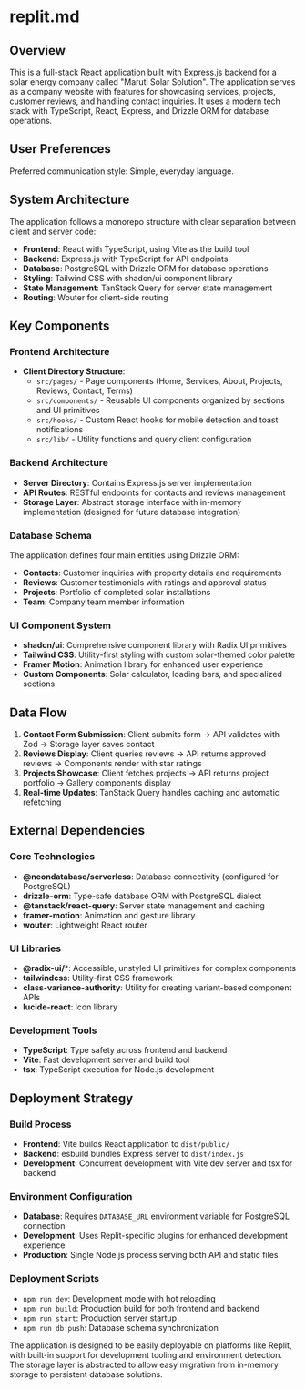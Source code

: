 # replit.md

## Overview

This is a full-stack React application built with Express.js backend for a solar energy company called "Maruti Solar Solution". The application serves as a company website with features for showcasing services, projects, customer reviews, and handling contact inquiries. It uses a modern tech stack with TypeScript, React, Express, and Drizzle ORM for database operations.

## User Preferences

Preferred communication style: Simple, everyday language.

## System Architecture

The application follows a monorepo structure with clear separation between client and server code:

- **Frontend**: React with TypeScript, using Vite as the build tool
- **Backend**: Express.js with TypeScript for API endpoints
- **Database**: PostgreSQL with Drizzle ORM for database operations
- **Styling**: Tailwind CSS with shadcn/ui component library
- **State Management**: TanStack Query for server state management
- **Routing**: Wouter for client-side routing

## Key Components

### Frontend Architecture
- **Client Directory Structure**: 
  - `src/pages/` - Page components (Home, Services, About, Projects, Reviews, Contact, Terms)
  - `src/components/` - Reusable UI components organized by sections and UI primitives
  - `src/hooks/` - Custom React hooks for mobile detection and toast notifications
  - `src/lib/` - Utility functions and query client configuration

### Backend Architecture
- **Server Directory**: Contains Express.js server implementation
- **API Routes**: RESTful endpoints for contacts and reviews management
- **Storage Layer**: Abstract storage interface with in-memory implementation (designed for future database integration)

### Database Schema
The application defines four main entities using Drizzle ORM:
- **Contacts**: Customer inquiries with property details and requirements
- **Reviews**: Customer testimonials with ratings and approval status
- **Projects**: Portfolio of completed solar installations
- **Team**: Company team member information

### UI Component System
- **shadcn/ui**: Comprehensive component library with Radix UI primitives
- **Tailwind CSS**: Utility-first styling with custom solar-themed color palette
- **Framer Motion**: Animation library for enhanced user experience
- **Custom Components**: Solar calculator, loading bars, and specialized sections

## Data Flow

1. **Contact Form Submission**: Client submits form → API validates with Zod → Storage layer saves contact
2. **Reviews Display**: Client queries reviews → API returns approved reviews → Components render with star ratings
3. **Projects Showcase**: Client fetches projects → API returns project portfolio → Gallery components display
4. **Real-time Updates**: TanStack Query handles caching and automatic refetching

## External Dependencies

### Core Technologies
- **@neondatabase/serverless**: Database connectivity (configured for PostgreSQL)
- **drizzle-orm**: Type-safe database ORM with PostgreSQL dialect
- **@tanstack/react-query**: Server state management and caching
- **framer-motion**: Animation and gesture library
- **wouter**: Lightweight React router

### UI Libraries
- **@radix-ui/***: Accessible, unstyled UI primitives for complex components
- **tailwindcss**: Utility-first CSS framework
- **class-variance-authority**: Utility for creating variant-based component APIs
- **lucide-react**: Icon library

### Development Tools
- **TypeScript**: Type safety across frontend and backend
- **Vite**: Fast development server and build tool
- **tsx**: TypeScript execution for Node.js development

## Deployment Strategy

### Build Process
- **Frontend**: Vite builds React application to `dist/public/`
- **Backend**: esbuild bundles Express server to `dist/index.js`
- **Development**: Concurrent development with Vite dev server and tsx for backend

### Environment Configuration
- **Database**: Requires `DATABASE_URL` environment variable for PostgreSQL connection
- **Development**: Uses Replit-specific plugins for enhanced development experience
- **Production**: Single Node.js process serving both API and static files

### Deployment Scripts
- `npm run dev`: Development mode with hot reloading
- `npm run build`: Production build for both frontend and backend
- `npm run start`: Production server startup
- `npm run db:push`: Database schema synchronization

The application is designed to be easily deployable on platforms like Replit, with built-in support for development tooling and environment detection. The storage layer is abstracted to allow easy migration from in-memory storage to persistent database solutions.